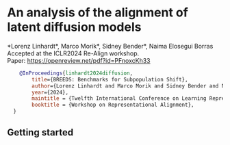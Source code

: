 # An analysis of the alignment of latent diffusion models 
*Lorenz Linhardt\*, Marco Morik\*, Sidney Bender\*, Naima Elosegui Borras <br>
Accepted at the ICLR2024 Re-Align workshop. <br>
Paper: https://openreview.net/pdf?id=PFnoxcKh33 <br>

```bibtex
    @InProceedings{linhardt2024diffusion,
        title={BREEDS: Benchmarks for Subpopulation Shift},
        author={Lorenz Linhardt and Marco Morik and Sidney Bender and Naima Elosegui Borras},
        year={2024},
  		maintitle = {Twelfth International Conference on Learning Representations},
  		booktitle = {Workshop on Representational Alignment},
  }
```

## Getting started
